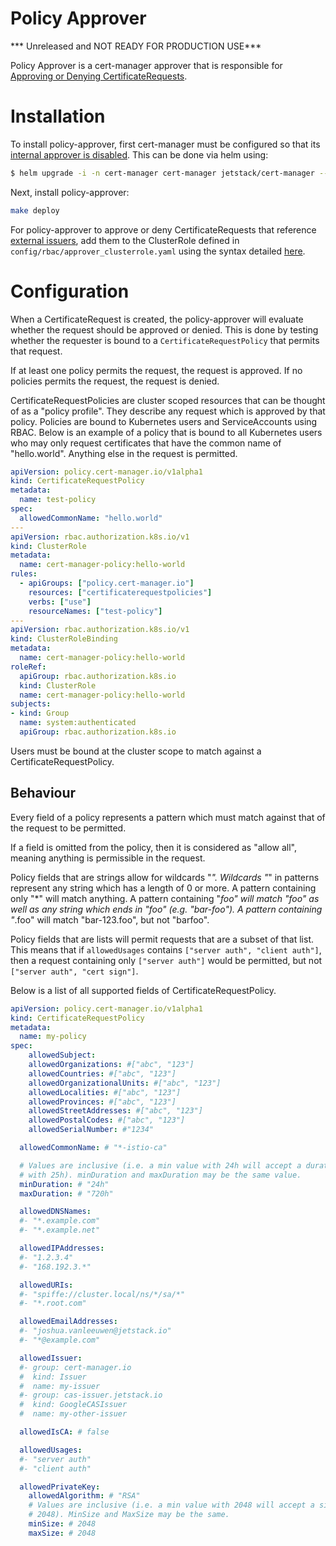 # Policy Approver

*** Unreleased and NOT READY FOR PRODUCTION USE***

Policy Approver is a cert-manager approver that is responsible for [Approving
or Denying
CertificateRequests](https://cert-manager.io/docs/concepts/certificaterequest/#approval).


# Installation

To install policy-approver, first cert-manager must be configured so that its
[internal approver is
disabled](https://cert-manager.io/docs/concepts/certificaterequest/#approver-controller).
This can be done via helm using:

```bash
$ helm upgrade -i -n cert-manager cert-manager jetstack/cert-manager --set extraArgs={--controllers='*\,-certificaterequests-approver'} --set installCRDs=true --create-namespace
```

Next, install policy-approver:

```bash
make deploy
```

For policy-approver to approve or deny CertificateRequests that reference
[external issuers](https://cert-manager.io/docs/configuration/external/), add
them to the ClusterRole defined in `config/rbac/approver_clusterrole.yaml` using
the syntax detailed
[here](https://cert-manager.io/docs/concepts/certificaterequest/#rbac-syntax).


# Configuration

When a CertificateRequest is created, the policy-approver will evaluate whether
the request should be approved or denied. This is done by testing whether the
requester is bound to a `CertificateRequestPolicy` that permits that request.

If at least one policy permits the request, the request is approved. If no
policies permits the request, the request is denied.

CertificateRequestPolicies are cluster scoped resources that can be thought of
as a "policy profile". They describe any request which is approved by that
policy. Policies are bound to Kubernetes users and ServiceAccounts using RBAC.
Below is an example of a policy that is bound to all Kubernetes users who may
only request certificates that have the common name of "hello.world". Anything
else in the request is permitted.

```yaml
apiVersion: policy.cert-manager.io/v1alpha1
kind: CertificateRequestPolicy
metadata:
  name: test-policy
spec:
  allowedCommonName: "hello.world"
---
apiVersion: rbac.authorization.k8s.io/v1
kind: ClusterRole
metadata:
  name: cert-manager-policy:hello-world
rules:
  - apiGroups: ["policy.cert-manager.io"]
    resources: ["certificaterequestpolicies"]
    verbs: ["use"]
    resourceNames: ["test-policy"]
---
apiVersion: rbac.authorization.k8s.io/v1
kind: ClusterRoleBinding
metadata:
  name: cert-manager-policy:hello-world
roleRef:
  apiGroup: rbac.authorization.k8s.io
  kind: ClusterRole
  name: cert-manager-policy:hello-world
subjects:
- kind: Group
  name: system:authenticated
  apiGroup: rbac.authorization.k8s.io
```

Users must be bound at the cluster scope to match against a
CertificateRequestPolicy.


## Behaviour

Every field of a policy represents a pattern which must match against that of
the request to be permitted.

If a field is omitted from the policy, then it is considered as "allow all",
meaning anything is permissible in the request.

Policy fields that are strings allow for wildcards "*". Wildcards "*" in
patterns represent any string which has a length of 0 or more. A pattern
containing only "*" will match anything. A pattern containing "*foo" will match
"foo" as well as any string which ends in "foo" (e.g. "bar-foo"). A pattern
containing "*.foo" will match "bar-123.foo", but not "barfoo".

Policy fields that are lists will permit requests that are a subset of that
list. This means that if `allowedUsages` contains `["server auth", "client
auth"]`, then a request containing only `["server auth"]` would be permitted,
but not `["server auth", "cert sign"]`.


Below is a list of all supported fields of CertificateRequestPolicy.

```yaml
apiVersion: policy.cert-manager.io/v1alpha1
kind: CertificateRequestPolicy
metadata:
  name: my-policy
spec:
	allowedSubject:
    allowedOrganizations: #["abc", "123"]
    allowedCountries: #["abc", "123"]
    allowedOrganizationalUnits: #["abc", "123"]
    allowedLocalities: #["abc", "123"]
    allowedProvinces: #["abc", "123"]
    allowedStreetAddresses: #["abc", "123"]
    allowedPostalCodes: #["abc", "123"]
    allowedSerialNumber: #"1234"

  allowedCommonName: # "*-istio-ca"

  # Values are inclusive (i.e. a min value with 24h will accept a duration
  # with 25h). minDuration and maxDuration may be the same value.
  minDuration: # "24h"
  maxDuration: # "720h"

  allowedDNSNames:
  #- "*.example.com"
  #- "*.example.net"

  allowedIPAddresses:
  #- "1.2.3.4"
  #- "168.192.3.*"

  allowedURIs:
  #- "spiffe://cluster.local/ns/*/sa/*"
  #- "*.root.com"

  allowedEmailAddresses:
  #- "joshua.vanleeuwen@jetstack.io"
  #- "*@example.com"

  allowedIssuer:
  #- group: cert-manager.io
  #  kind: Issuer
  #  name: my-issuer
  #- group: cas-issuer.jetstack.io
  #  kind: GoogleCASIssuer
  #  name: my-other-issuer

  allowedIsCA: # false

  allowedUsages:
  #- "server auth"
  #- "client auth"

  allowedPrivateKey:
    allowedAlgorithm: # "RSA"
    # Values are inclusive (i.e. a min value with 2048 will accept a size of
    # 2048). MinSize and MaxSize may be the same.
    minSize: # 2048
    maxSize: # 2048
```

